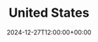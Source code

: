 ---
weight: 19000
title: "United States"
description: "Connecting You to Worldwide Higher Education Opportunities in the United States"
icon: database
date: 2024-12-27T12:00:00+00:00
---